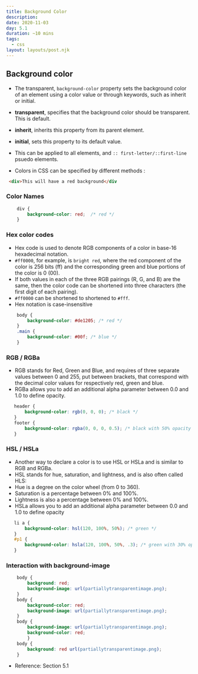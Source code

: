 ```yaml
---
title: Background Color
description: 
date: 2020-11-03
day: 5.1
duration: ~10 mins
tags:
  - css
layout: layouts/post.njk
---
```


## Background color

*  The transparent, `background-color` property sets the background color of an element using a color value or through keywords, such as inherit or initial.
 * **transparent**, specifies that the background color should be transparent. This is default.
 * **inherit**, inherits this property from its parent element.
 * **initial**, sets this property to its default value.

 * This can be applied to all elements, and `:: first-letter/::first-line `psuedo elements.
 
 * Colors in CSS can be specified by different methods :

```html
 <div>This will have a red background</div
```

### Color Names
```css
    div {
        background-color: red;  /* red */
    }
```

### Hex color codes
*  Hex code is used to denote RGB components of a color in base-16 hexadecimal notation. 
* `#ff0000`, for example, is `bright red`, where the red component of the color is 256 bits (ff) and the corresponding green and blue portions of the color is 0 (00).
* If both values in each of the three RGB pairings (R, G, and B) are the same, then the color code can be shortened into three characters (the first digit of each pairing). 
* `#ff0000` can be shortened to shortened to `#fff`.
* Hex notation is case-insensitive

```css
    body {
        background-color: #de1205; /* red */
    }
    .main {
        background-color: #00f; /* blue */
    }
 ```

 ### RGB / RGBa

 * RGB stands for Red, Green and Blue, and requires of three separate values between 0 and 255, put between brackets, that correspond with the decimal color values for respectively red, green and blue.
 * RGBa allows you to add an additional alpha parameter between 0.0 and 1.0 to define opacity.

 ```css
    header {
        background-color: rgb(0, 0, 0); /* black */
    }
    footer {
        background-color: rgba(0, 0, 0, 0.5); /* black with 50% opacity */
    }
 ```

 ### HSL / HSLa
 *  Another way to declare a color is to use HSL or HSLa and is similar to RGB and RGBa.
 * HSL stands for hue, saturation, and lightness, and is also often called HLS:
 * Hue is a degree on the color wheel (from 0 to 360).
 * Saturation is a percentage between 0% and 100%.
 * Lightness is also a percentage between 0% and 100%.
 * HSLa allows you to add an additional alpha parameter between 0.0 and 1.0 to define opacity

 ```css
    li a {
        background-color: hsl(120, 100%, 50%); /* green */
    }
    #p1 {
        background-color: hsla(120, 100%, 50%, .3); /* green with 30% opacity */
    }
```

###  Interaction with background-image

```css
    body {
        background: red;
        background-image: url(partiallytransparentimage.png);
    }
    body {
        background-color: red;
        background-image: url(partiallytransparentimage.png);
    }
    body {
        background-image: url(partiallytransparentimage.png);
        background-color: red;
        }
    body {
        background: red url(partiallytransparentimage.png);
    }
 ```


 * Reference: Section 5.1
